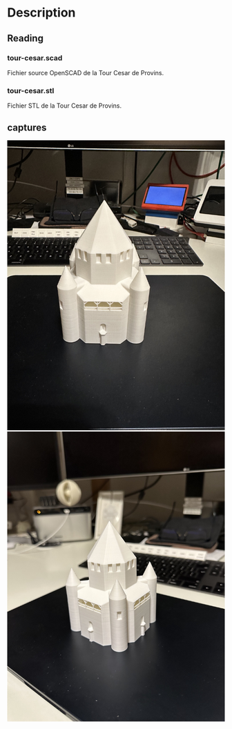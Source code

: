 # Description

## Reading

### tour-cesar.scad
Fichier source OpenSCAD de la Tour Cesar de Provins.

### tour-cesar.stl
Fichier STL de la Tour Cesar de Provins.

## captures

![print-1](captures/print-1.jpg)
![print-2](captures/print-2.jpg)
